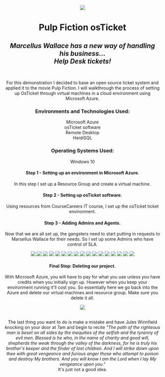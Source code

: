 <div align="center">
  <img src="pf.jpg">
  
  <h1>Pulp Fiction osTicket</h1>
  <h2><i>Marcellus Wallace has a new way of handling his business... <br>Help Desk tickets!</i></h2>
  <br>
  <p>For this demonstration I decided to base an open source ticket system and applied it to the movie Pulp Fiction.  
I will walkthrough the process of setting up OsTicket through virtual machines in a cloud environment using Microsoft Azure.</p>

<h3>Environments and Technologies Used:</h3>
Microsoft Azure<br>
osTicket software<br>
Remote Desktop<br>
HeidiSQL

<h3>Operating Systems Used:</h3>
Windows 10

<h4>Step 1 - Setting up an environment in Microsoft Azure.</h4>
<p>In this step I set up a Resource Group and create a virtual machine.</p> 

<h4>Step 2 - Setting up osTicket software.</h4>
<p>Using resources from CourseCareers IT course, I set up the osTicket ticket environment.</p>

<h4>Step 3 - Adding Admins and Agents.</h4>
<p>Now that we are all set up, the gangsters need to start putting in requests to Marsellus Wallace for their needs. 
So I set up some Admins who have control of SLA.</p>

<img src="1.png">
<img src="2.png">
<img src="3.png">
<img src="4.png">
<img src="5.png">
<img src="6.png">
<img src="7.png">
<img src="8.png">
<img src="9.png">
<img src="10.png">
<img src="11.png">
<img src="12.png">
<img src="13.png">
<img src="14.png">
<img src="15.png">
<img src="16.png">
<img src="17.png">

<h4>Final Step: Deleting our project.</h4>
<p>With Microsoft Azure, you will have to pay for what you use unless you have credits when you initially sign up.
However when you keep your environment running it'll cost you. 
So essentially here we go back into the Azure and delete our virtual machines and resource group.
Make sure you delete it all.</p>  
<img src="18.png"><br>
<br>
<p>The last thing you want to do is make a mistake and have Jules Winnfield knocking on your door at 7am and begin to recite 
<i>"The path of the righteous man is beset on all sides by the inequities of the selfish and the tyranny of evil men. 
Blessed is he who, in the name of charity and good will, shepherds the weak through the valley of the darkness, 
for he is truly his brother's keeper and the finder of lost children. 
And I will strike down upon thee with great vengeance and furious anger those who attempt to poison and destroy My brothers. 
And you will know I am the Lord when I lay My vengeance upon you."</i><br>
It's just not a good idea.</p>
</div>


